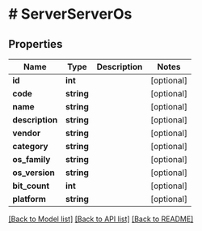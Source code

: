 # # ServerServerOs

## Properties

Name | Type | Description | Notes
------------ | ------------- | ------------- | -------------
**id** | **int** |  | [optional]
**code** | **string** |  | [optional]
**name** | **string** |  | [optional]
**description** | **string** |  | [optional]
**vendor** | **string** |  | [optional]
**category** | **string** |  | [optional]
**os_family** | **string** |  | [optional]
**os_version** | **string** |  | [optional]
**bit_count** | **int** |  | [optional]
**platform** | **string** |  | [optional]

[[Back to Model list]](../../README.md#models) [[Back to API list]](../../README.md#endpoints) [[Back to README]](../../README.md)
